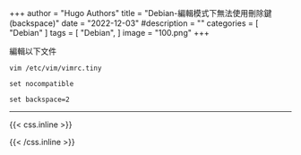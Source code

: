 +++
author = "Hugo Authors"
title = "Debian-編輯模式下無法使用刪除鍵 (backspace)"
date = "2022-12-03"
#description = ""
categories = [
    "Debian"
]
tags = [
    "Debian",
]
image = "100.png"
+++

編輯以下文件

`vim /etc/vim/vimrc.tiny`

    set nocompatible
    
    set backspace=2
   
    
***

{{< css.inline >}}
<style>
.emojify {
	font-family: Apple Color Emoji, Segoe UI Emoji, NotoColorEmoji, Segoe UI Symbol, Android Emoji, EmojiSymbols;
	font-size: 2rem;
	vertical-align: middle;
}
@media screen and (max-width:650px) {
  .nowrap {
    display: block;
    margin: 25px 0;
  }
}
</style>
{{< /css.inline >}}
